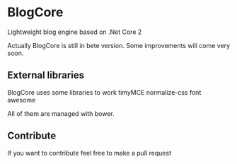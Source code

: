 # BlogCore
Lightweight blog engine based on .Net Core 2

Actually BlogCore is still in bete version.
Some improvements will come very soon.

## External libraries
BlogCore uses some libraries to work
timyMCE
normalize-css
font awesome

All of them are managed with bower.

## Contribute
If you want to contribute feel free to make a pull request
